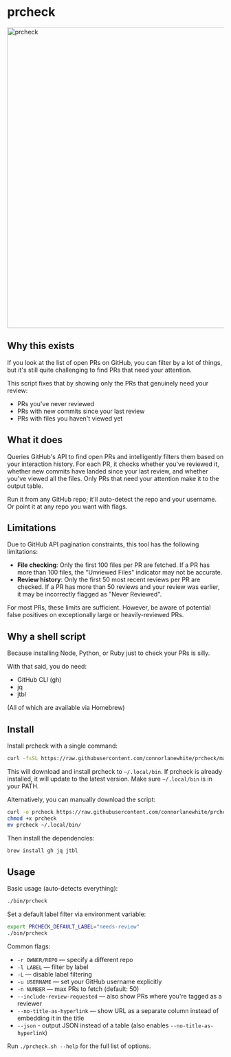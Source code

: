 # prcheck

<img width="700" alt="prcheck" src="https://github.com/user-attachments/assets/fd12e620-a5bf-4a44-86ca-601b5ff3c3c1" />


## Why this exists

If you look at the list of open PRs on GitHub, you can filter by a lot of things, but it's still quite challenging to find PRs that need your attention.

This script fixes that by showing only the PRs that genuinely need your review:
- PRs you've never reviewed
- PRs with new commits since your last review
- PRs with files you haven't viewed yet

## What it does

Queries GitHub's API to find open PRs and intelligently filters them based on your interaction history. For each PR, it checks whether you've reviewed it, whether new commits have landed since your last review, and whether you've viewed all the files. Only PRs that need your attention make it to the output table.

Run it from any GitHub repo; it'll auto-detect the repo and your username. Or point it at any repo you want with flags.

## Limitations

Due to GitHub API pagination constraints, this tool has the following limitations:

- **File checking**: Only the first 100 files per PR are fetched. If a PR has more than 100 files, the "Unviewed Files" indicator may not be accurate.
- **Review history**: Only the first 50 most recent reviews per PR are checked. If a PR has more than 50 reviews and your review was earlier, it may be incorrectly flagged as "Never Reviewed".

For most PRs, these limits are sufficient. However, be aware of potential false positives on exceptionally large or heavily-reviewed PRs.

## Why a shell script

Because installing Node, Python, or Ruby just to check your PRs is silly. 

With that said, you do need:
- GitHub CLI (gh)
- jq
- jtbl

(All of which are available via Homebrew)

## Install

Install prcheck with a single command:

```bash
curl -fsSL https://raw.githubusercontent.com/connorlanewhite/prcheck/main/install.sh | bash
```

This will download and install prcheck to `~/.local/bin`. If prcheck is already installed, it will update to the latest version. Make sure `~/.local/bin` is in your PATH.

Alternatively, you can manually download the script:

```bash
curl -o prcheck https://raw.githubusercontent.com/connorlanewhite/prcheck/main/bin/prcheck
chmod +x prcheck
mv prcheck ~/.local/bin/
```

Then install the dependencies:

```bash
brew install gh jq jtbl
```

## Usage

Basic usage (auto-detects everything):
```bash
./bin/prcheck
```

Set a default label filter via environment variable:
```bash
export PRCHECK_DEFAULT_LABEL="needs-review"
./bin/prcheck
```

Common flags:
- `-r OWNER/REPO` — specify a different repo
- `-l LABEL` — filter by label
- `-L` — disable label filtering
- `-u USERNAME` — set your GitHub username explicitly
- `-n NUMBER` — max PRs to fetch (default: 50)
- `--include-review-requested` — also show PRs where you're tagged as a reviewer
- `--no-title-as-hyperlink` — show URL as a separate column instead of embedding it in the title
- `--json` - output JSON instead of a table (also enables `--no-title-as-hyperlink`)

Run `./prcheck.sh --help` for the full list of options.
